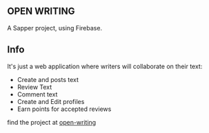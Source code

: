 ## OPEN WRITING

A Sapper project, using Firebase.

## Info

It's just a web application where writers will collaborate on their text:

- Create and posts text
- Review Text
- Comment text
- Create and Edit profiles
- Earn points for accepted reviews

find the project at [open-writing](https://open-writing.web.app)
